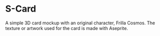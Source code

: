 # S-Card
A simple 3D card mockup with an original character, Frilla Cosmos. The texture or artwork used for the card is made with Aseprite.
